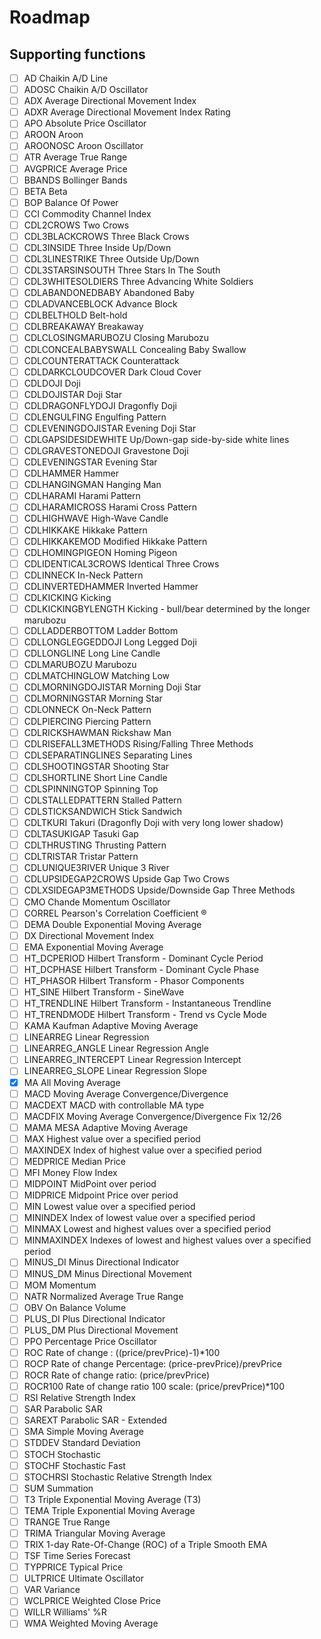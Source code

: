 # Roadmap

## Supporting functions
- [ ] AD	Chaikin A/D Line
- [ ] ADOSC	Chaikin A/D Oscillator
- [ ] ADX	Average Directional Movement Index
- [ ] ADXR	Average Directional Movement Index Rating
- [ ] APO	Absolute Price Oscillator
- [ ] AROON	Aroon
- [ ] AROONOSC	Aroon Oscillator
- [ ] ATR	Average True Range
- [ ] AVGPRICE	Average Price
- [ ] BBANDS	Bollinger Bands
- [ ] BETA	Beta
- [ ] BOP	Balance Of Power
- [ ] CCI	Commodity Channel Index
- [ ] CDL2CROWS	Two Crows
- [ ] CDL3BLACKCROWS	Three Black Crows
- [ ] CDL3INSIDE	Three Inside Up/Down
- [ ] CDL3LINESTRIKE	Three Outside Up/Down
- [ ] CDL3STARSINSOUTH	Three Stars In The South
- [ ] CDL3WHITESOLDIERS	Three Advancing White Soldiers
- [ ] CDLABANDONEDBABY	Abandoned Baby
- [ ] CDLADVANCEBLOCK	Advance Block
- [ ] CDLBELTHOLD	Belt-hold
- [ ] CDLBREAKAWAY	Breakaway
- [ ] CDLCLOSINGMARUBOZU	Closing Marubozu
- [ ] CDLCONCEALBABYSWALL	Concealing Baby Swallow
- [ ] CDLCOUNTERATTACK	Counterattack
- [ ] CDLDARKCLOUDCOVER	Dark Cloud Cover
- [ ] CDLDOJI	Doji
- [ ] CDLDOJISTAR	Doji Star
- [ ] CDLDRAGONFLYDOJI	Dragonfly Doji
- [ ] CDLENGULFING	Engulfing Pattern
- [ ] CDLEVENINGDOJISTAR	Evening Doji Star
- [ ] CDLGAPSIDESIDEWHITE	Up/Down-gap side-by-side white lines
- [ ] CDLGRAVESTONEDOJI	Gravestone Doji
- [ ] CDLEVENINGSTAR	Evening Star
- [ ] CDLHAMMER	Hammer
- [ ] CDLHANGINGMAN	Hanging Man
- [ ] CDLHARAMI	Harami Pattern
- [ ] CDLHARAMICROSS	Harami Cross Pattern
- [ ] CDLHIGHWAVE	High-Wave Candle
- [ ] CDLHIKKAKE	Hikkake Pattern
- [ ] CDLHIKKAKEMOD	Modified Hikkake Pattern
- [ ] CDLHOMINGPIGEON	Homing Pigeon
- [ ] CDLIDENTICAL3CROWS	Identical Three Crows
- [ ] CDLINNECK	In-Neck Pattern
- [ ] CDLINVERTEDHAMMER	Inverted Hammer
- [ ] CDLKICKING	Kicking
- [ ] CDLKICKINGBYLENGTH	Kicking - bull/bear determined by the longer marubozu
- [ ] CDLLADDERBOTTOM	Ladder Bottom
- [ ] CDLLONGLEGGEDDOJI	Long Legged Doji
- [ ] CDLLONGLINE	Long Line Candle
- [ ] CDLMARUBOZU	Marubozu
- [ ] CDLMATCHINGLOW	Matching Low
- [ ] CDLMORNINGDOJISTAR	Morning Doji Star
- [ ] CDLMORNINGSTAR	Morning Star
- [ ] CDLONNECK	On-Neck Pattern
- [ ] CDLPIERCING	Piercing Pattern
- [ ] CDLRICKSHAWMAN	Rickshaw Man
- [ ] CDLRISEFALL3METHODS	Rising/Falling Three Methods
- [ ] CDLSEPARATINGLINES	Separating Lines
- [ ] CDLSHOOTINGSTAR	Shooting Star
- [ ] CDLSHORTLINE	Short Line Candle
- [ ] CDLSPINNINGTOP	Spinning Top
- [ ] CDLSTALLEDPATTERN	Stalled Pattern
- [ ] CDLSTICKSANDWICH	Stick Sandwich
- [ ] CDLTKURI	Takuri (Dragonfly Doji with very long lower shadow)
- [ ] CDLTASUKIGAP	Tasuki Gap
- [ ] CDLTHRUSTING	Thrusting Pattern
- [ ] CDLTRISTAR	Tristar Pattern
- [ ] CDLUNIQUE3RIVER	Unique 3 River
- [ ] CDLUPSIDEGAP2CROWS	Upside Gap Two Crows
- [ ] CDLXSIDEGAP3METHODS	Upside/Downside Gap Three Methods
- [ ] CMO	Chande Momentum Oscillator
- [ ] CORREL	Pearson's Correlation Coefficient ®
- [ ] DEMA	Double Exponential Moving Average
- [ ] DX	Directional Movement Index
- [ ] EMA	Exponential Moving Average
- [ ] HT_DCPERIOD	Hilbert Transform - Dominant Cycle Period
- [ ] HT_DCPHASE	Hilbert Transform - Dominant Cycle Phase
- [ ] HT_PHASOR	Hilbert Transform - Phasor Components
- [ ] HT_SINE	Hilbert Transform - SineWave
- [ ] HT_TRENDLINE	Hilbert Transform - Instantaneous Trendline
- [ ] HT_TRENDMODE	Hilbert Transform - Trend vs Cycle Mode
- [ ] KAMA	Kaufman Adaptive Moving Average
- [ ] LINEARREG	Linear Regression
- [ ] LINEARREG_ANGLE	Linear Regression Angle
- [ ] LINEARREG_INTERCEPT	Linear Regression Intercept
- [ ] LINEARREG_SLOPE	Linear Regression Slope
- [x] MA	All Moving Average
- [ ] MACD	Moving Average Convergence/Divergence
- [ ] MACDEXT	MACD with controllable MA type
- [ ] MACDFIX	Moving Average Convergence/Divergence Fix 12/26
- [ ] MAMA	MESA Adaptive Moving Average
- [ ] MAX	Highest value over a specified period
- [ ] MAXINDEX	Index of highest value over a specified period
- [ ] MEDPRICE	Median Price
- [ ] MFI	Money Flow Index
- [ ] MIDPOINT	MidPoint over period
- [ ] MIDPRICE	Midpoint Price over period
- [ ] MIN	Lowest value over a specified period
- [ ] MININDEX	Index of lowest value over a specified period
- [ ] MINMAX	Lowest and highest values over a specified period
- [ ] MINMAXINDEX	Indexes of lowest and highest values over a specified period
- [ ] MINUS_DI	Minus Directional Indicator
- [ ] MINUS_DM	Minus Directional Movement
- [ ] MOM	Momentum
- [ ] NATR	Normalized Average True Range
- [ ] OBV	On Balance Volume
- [ ] PLUS_DI	Plus Directional Indicator
- [ ] PLUS_DM	Plus Directional Movement
- [ ] PPO	Percentage Price Oscillator
- [ ] ROC	Rate of change : ((price/prevPrice)-1)*100
- [ ] ROCP	Rate of change Percentage: (price-prevPrice)/prevPrice
- [ ] ROCR	Rate of change ratio: (price/prevPrice)
- [ ] ROCR100	Rate of change ratio 100 scale: (price/prevPrice)*100
- [ ] RSI	Relative Strength Index
- [ ] SAR	Parabolic SAR
- [ ] SAREXT	Parabolic SAR - Extended
- [ ] SMA	Simple Moving Average
- [ ] STDDEV	Standard Deviation
- [ ] STOCH	Stochastic
- [ ] STOCHF	Stochastic Fast
- [ ] STOCHRSI	Stochastic Relative Strength Index
- [ ] SUM	Summation
- [ ] T3	Triple Exponential Moving Average (T3)
- [ ] TEMA	Triple Exponential Moving Average
- [ ] TRANGE	True Range
- [ ] TRIMA	Triangular Moving Average
- [ ] TRIX	1-day Rate-Of-Change (ROC) of a Triple Smooth EMA
- [ ] TSF	Time Series Forecast
- [ ] TYPPRICE	Typical Price
- [ ] ULTPRICE	Ultimate Oscillator
- [ ] VAR	Variance
- [ ] WCLPRICE	Weighted Close Price
- [ ] WILLR	Williams' %R
- [ ] WMA	Weighted Moving Average